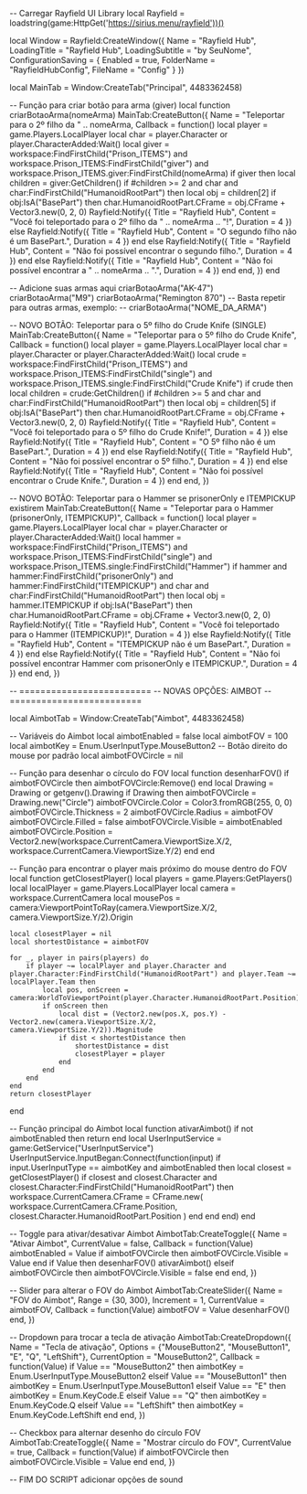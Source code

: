 -- Carregar Rayfield UI Library
local Rayfield = loadstring(game:HttpGet('https://sirius.menu/rayfield'))()

local Window = Rayfield:CreateWindow({
    Name = "Rayfield Hub",
    LoadingTitle = "Rayfield Hub",
    LoadingSubtitle = "by SeuNome",
    ConfigurationSaving = {
        Enabled = true,
        FolderName = "RayfieldHubConfig",
        FileName = "Config"
    }
})

local MainTab = Window:CreateTab("Principal", 4483362458)

-- Função para criar botão para arma (giver)
local function criarBotaoArma(nomeArma)
    MainTab:CreateButton({
        Name = "Teleportar para o 2º filho da " .. nomeArma,
        Callback = function()
            local player = game.Players.LocalPlayer
            local char = player.Character or player.CharacterAdded:Wait()
            local giver = workspace:FindFirstChild("Prison_ITEMS")
                and workspace.Prison_ITEMS:FindFirstChild("giver")
                and workspace.Prison_ITEMS.giver:FindFirstChild(nomeArma)
            if giver then
                local children = giver:GetChildren()
                if #children >= 2 and char and char:FindFirstChild("HumanoidRootPart") then
                    local obj = children[2]
                    if obj:IsA("BasePart") then
                        char.HumanoidRootPart.CFrame = obj.CFrame + Vector3.new(0, 2, 0)
                        Rayfield:Notify({
                            Title = "Rayfield Hub",
                            Content = "Você foi teleportado para o 2º filho da " .. nomeArma .. "!",
                            Duration = 4
                        })
                    else
                        Rayfield:Notify({
                            Title = "Rayfield Hub",
                            Content = "O segundo filho não é um BasePart.",
                            Duration = 4
                        })
                    end
                else
                    Rayfield:Notify({
                        Title = "Rayfield Hub",
                        Content = "Não foi possível encontrar o segundo filho.",
                        Duration = 4
                    })
                end
            else
                Rayfield:Notify({
                    Title = "Rayfield Hub",
                    Content = "Não foi possível encontrar a " .. nomeArma .. ".",
                    Duration = 4
                })
            end
        end,
    })
end

-- Adicione suas armas aqui
criarBotaoArma("AK-47")
criarBotaoArma("M9")
criarBotaoArma("Remington 870")
-- Basta repetir para outras armas, exemplo:
-- criarBotaoArma("NOME_DA_ARMA")

-- NOVO BOTÃO: Teleportar para o 5º filho do Crude Knife (SINGLE)
MainTab:CreateButton({
    Name = "Teleportar para o 5º filho do Crude Knife",
    Callback = function()
        local player = game.Players.LocalPlayer
        local char = player.Character or player.CharacterAdded:Wait()
        local crude = workspace:FindFirstChild("Prison_ITEMS")
            and workspace.Prison_ITEMS:FindFirstChild("single")
            and workspace.Prison_ITEMS.single:FindFirstChild("Crude Knife")
        if crude then
            local children = crude:GetChildren()
            if #children >= 5 and char and char:FindFirstChild("HumanoidRootPart") then
                local obj = children[5]
                if obj:IsA("BasePart") then
                    char.HumanoidRootPart.CFrame = obj.CFrame + Vector3.new(0, 2, 0)
                    Rayfield:Notify({
                        Title = "Rayfield Hub",
                        Content = "Você foi teleportado para o 5º filho do Crude Knife!",
                        Duration = 4
                    })
                else
                    Rayfield:Notify({
                        Title = "Rayfield Hub",
                        Content = "O 5º filho não é um BasePart.",
                        Duration = 4
                    })
                end
            else
                Rayfield:Notify({
                    Title = "Rayfield Hub",
                    Content = "Não foi possível encontrar o 5º filho.",
                    Duration = 4
                })
            end
        else
            Rayfield:Notify({
                Title = "Rayfield Hub",
                Content = "Não foi possível encontrar o Crude Knife.",
                Duration = 4
            })
        end
    end,
})

-- NOVO BOTÃO: Teleportar para o Hammer se prisonerOnly e ITEMPICKUP existirem
MainTab:CreateButton({
    Name = "Teleportar para o Hammer (prisonerOnly, ITEMPICKUP)",
    Callback = function()
        local player = game.Players.LocalPlayer
        local char = player.Character or player.CharacterAdded:Wait()
        local hammer = workspace:FindFirstChild("Prison_ITEMS")
            and workspace.Prison_ITEMS:FindFirstChild("single")
            and workspace.Prison_ITEMS.single:FindFirstChild("Hammer")
        if hammer
            and hammer:FindFirstChild("prisonerOnly")
            and hammer:FindFirstChild("ITEMPICKUP")
            and char
            and char:FindFirstChild("HumanoidRootPart")
        then
            local obj = hammer.ITEMPICKUP
            if obj:IsA("BasePart") then
                char.HumanoidRootPart.CFrame = obj.CFrame + Vector3.new(0, 2, 0)
                Rayfield:Notify({
                    Title = "Rayfield Hub",
                    Content = "Você foi teleportado para o Hammer (ITEMPICKUP)!",
                    Duration = 4
                })
            else
                Rayfield:Notify({
                    Title = "Rayfield Hub",
                    Content = "ITEMPICKUP não é um BasePart.",
                    Duration = 4
                })
            end
        else
            Rayfield:Notify({
                Title = "Rayfield Hub",
                Content = "Não foi possível encontrar Hammer com prisonerOnly e ITEMPICKUP.",
                Duration = 4
            })
        end
    end,
})

-- =========================
-- NOVAS OPÇÕES: AIMBOT
-- =========================

local AimbotTab = Window:CreateTab("Aimbot", 4483362458)

-- Variáveis do Aimbot
local aimbotEnabled = false
local aimbotFOV = 100
local aimbotKey = Enum.UserInputType.MouseButton2 -- Botão direito do mouse por padrão
local aimbotFOVCircle = nil

-- Função para desenhar o círculo do FOV
local function desenharFOV()
    if aimbotFOVCircle then
        aimbotFOVCircle:Remove()
    end
    local Drawing = Drawing or getgenv().Drawing
    if Drawing then
        aimbotFOVCircle = Drawing.new("Circle")
        aimbotFOVCircle.Color = Color3.fromRGB(255, 0, 0)
        aimbotFOVCircle.Thickness = 2
        aimbotFOVCircle.Radius = aimbotFOV
        aimbotFOVCircle.Filled = false
        aimbotFOVCircle.Visible = aimbotEnabled
        aimbotFOVCircle.Position = Vector2.new(workspace.CurrentCamera.ViewportSize.X/2, workspace.CurrentCamera.ViewportSize.Y/2)
    end
end

-- Função para encontrar o player mais próximo do mouse dentro do FOV
local function getClosestPlayer()
    local players = game.Players:GetPlayers()
    local localPlayer = game.Players.LocalPlayer
    local camera = workspace.CurrentCamera
    local mousePos = camera:ViewportPointToRay(camera.ViewportSize.X/2, camera.ViewportSize.Y/2).Origin

    local closestPlayer = nil
    local shortestDistance = aimbotFOV

    for _, player in pairs(players) do
        if player ~= localPlayer and player.Character and player.Character:FindFirstChild("HumanoidRootPart") and player.Team ~= localPlayer.Team then
            local pos, onScreen = camera:WorldToViewportPoint(player.Character.HumanoidRootPart.Position)
            if onScreen then
                local dist = (Vector2.new(pos.X, pos.Y) - Vector2.new(camera.ViewportSize.X/2, camera.ViewportSize.Y/2)).Magnitude
                if dist < shortestDistance then
                    shortestDistance = dist
                    closestPlayer = player
                end
            end
        end
    end
    return closestPlayer
end

-- Função principal do Aimbot
local function ativarAimbot()
    if not aimbotEnabled then return end
    local UserInputService = game:GetService("UserInputService")
    UserInputService.InputBegan:Connect(function(input)
        if input.UserInputType == aimbotKey and aimbotEnabled then
            local closest = getClosestPlayer()
            if closest and closest.Character and closest.Character:FindFirstChild("HumanoidRootPart") then
                workspace.CurrentCamera.CFrame = CFrame.new(
                    workspace.CurrentCamera.CFrame.Position,
                    closest.Character.HumanoidRootPart.Position
                )
            end
        end
    end)
end

-- Toggle para ativar/desativar Aimbot
AimbotTab:CreateToggle({
    Name = "Ativar Aimbot",
    CurrentValue = false,
    Callback = function(Value)
        aimbotEnabled = Value
        if aimbotFOVCircle then
            aimbotFOVCircle.Visible = Value
        end
        if Value then
            desenharFOV()
            ativarAimbot()
        elseif aimbotFOVCircle then
            aimbotFOVCircle.Visible = false
        end
    end,
})

-- Slider para alterar o FOV do Aimbot
AimbotTab:CreateSlider({
    Name = "FOV do Aimbot",
    Range = {30, 300},
    Increment = 1,
    CurrentValue = aimbotFOV,
    Callback = function(Value)
        aimbotFOV = Value
        desenharFOV()
    end,
})

-- Dropdown para trocar a tecla de ativação
AimbotTab:CreateDropdown({
    Name = "Tecla de ativação",
    Options = {"MouseButton2", "MouseButton1", "E", "Q", "LeftShift"},
    CurrentOption = "MouseButton2",
    Callback = function(Value)
        if Value == "MouseButton2" then
            aimbotKey = Enum.UserInputType.MouseButton2
        elseif Value == "MouseButton1" then
            aimbotKey = Enum.UserInputType.MouseButton1
        elseif Value == "E" then
            aimbotKey = Enum.KeyCode.E
        elseif Value == "Q" then
            aimbotKey = Enum.KeyCode.Q
        elseif Value == "LeftShift" then
            aimbotKey = Enum.KeyCode.LeftShift
        end
    end,
})

-- Checkbox para alternar desenho do círculo FOV
AimbotTab:CreateToggle({
    Name = "Mostrar círculo do FOV",
    CurrentValue = true,
    Callback = function(Value)
        if aimbotFOVCircle then
            aimbotFOVCircle.Visible = Value
        end
    end,
})

-- FIM DO SCRIPT adicionar opções de sound
